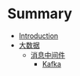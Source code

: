 # Summary

* [Introduction](README.md)
* [大数据](chapter1.md)
  * [消息中间件](chapter1/sub.md)
    * [Kafka](chapter1/sub/kafka.md)

